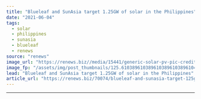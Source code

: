 ```yaml
---
title: "Blueleaf and SunAsia target 1.25GW of solar in the Philippines"
date: "2021-06-04"
tags: 
  - solar
  - philippines
  - sunasia
  - blueleaf
  - renews
source: "renews"
image_url: "https://renews.biz//media/15441/generic-solar-pv-pic-credit-morguefile.jpg?mode=crop&width=770&heightratio=0.6103896103896103896103896104&slimmage=true"
image_fp: "/assets/img/post_thumbnails/125.6103896103896103896103896104&slimmage=true"
lead: "Blueleaf and SunAsia target 1.25GW of solar in the Philippines"
article_url: "https://renews.biz/70074/blueleaf-and-sunasia-target-125gw-of-solar-in-the-philippines/"
---
```


---
